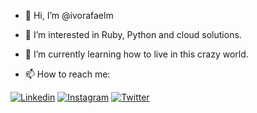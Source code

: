 - 👋 Hi, I’m @ivorafaelm
- 👀 I’m interested in Ruby, Python and cloud solutions.
- 🌱 I’m currently learning how to live in this crazy world.

- 📫 How to reach me:

[![Linkedin][1.1]][1]
[![Instagram][2.1]][2]
[![Twitter][3.1]][3]

[1.1]: https://img.shields.io/badge/LinkedIn-0077B5?style=for-the-badge&logo=linkedin&logoColor=white
[2.1]: https://img.shields.io/badge/Instagram-E4405F?style=for-the-badge&logo=instagram&logoColor=white
[3.1]: https://img.shields.io/badge/Twitter-1DA1F2?style=for-the-badge&logo=twitter&logoColor=white

[1]: https://www.linkedin.com/in/ivorafaelm
[2]: https://www.instagram.com/ivorafaelm
[3]: https://www.twitter.com/ivorafael
<!---
ivorafaelm/ivorafaelm is a ✨ special ✨ repository because its `README.md` (this file) appears on your GitHub profile.
You can click the Preview link to take a look at your changes.
--->
